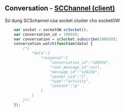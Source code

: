 ## Conversation - [SCChannel (client)](http://socketcluster.io/#!/docs/api-scsocket-client)
Sử dụng SCSchannel của socket cluster cho socketGW

```js
    var socket = socketGW.scSocket();
    var conversation_id = 100920;
	var conversation = scSocket.subscribe(100920);
	conversation.watch(function(data) {
	    /*{
        	"data":{
        		"response":{
        			"conversation_id":"100920",
        			"root_message_id":null,
        			"message_id":"126156",
        			"sender_uid":"1",
        			"type":"activity",
        			"content":"p"
        		}
        	}
        }*/
	}); 
	
```